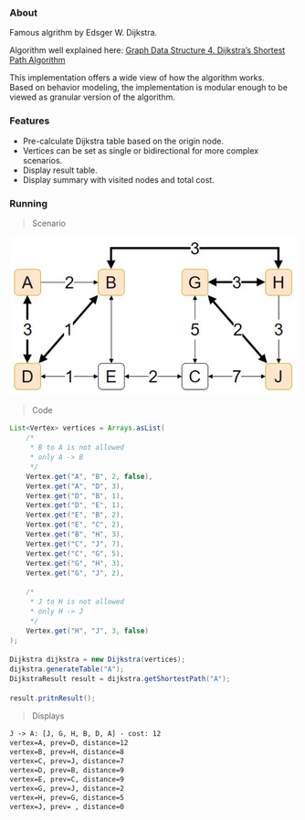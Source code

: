 ### About

Famous algrithm by Edsger W. Dijkstra.

Algorithm well explained here:
[Graph Data Structure 4. Dijkstra’s Shortest Path Algorithm](https://www.youtube.com/watch?v=pVfj6mxhdMw)

This implementation offers a wide view of how the algorithm works.<br>
Based on behavior modeling, the implementation is modular enough to be viewed as granular version of the algorithm.

### Features

- Pre-calculate Dijkstra table based on the origin node.
- Vertices can be set as single or bidirectional for more complex scenarios.
- Display result table.
- Display summary with visited nodes and total cost.

### Running

> Scenario

![Scenario 1](https://raw.githubusercontent.com/petruki/dijkstra-algorithm/master/docs/scenario1.jpg)

> Code

```java
List<Vertex> vertices = Arrays.asList(
	/*
	 * B to A is not allowed
	 * only A -> B
	 */
	Vertex.get("A", "B", 2, false),
	Vertex.get("A", "D", 3),
	Vertex.get("D", "B", 1),
	Vertex.get("D", "E", 1),
	Vertex.get("E", "B", 2),
	Vertex.get("E", "C", 2),
	Vertex.get("B", "H", 3),
	Vertex.get("C", "J", 7),
	Vertex.get("C", "G", 5),
	Vertex.get("G", "H", 3),
	Vertex.get("G", "J", 2),
	
	/*
	 * J to H is not allowed
	 * only H -> J
	 */
	Vertex.get("H", "J", 3, false)
);

Dijkstra dijkstra = new Dijkstra(vertices);
dijkstra.generateTable("A");
DijkstraResult result = dijkstra.getShortestPath("A");

result.pritnResult();
```

> Displays

```
J -> A: [J, G, H, B, D, A] - cost: 12
vertex=A, prev=D, distance=12
vertex=B, prev=H, distance=8
vertex=C, prev=J, distance=7
vertex=D, prev=B, distance=9
vertex=E, prev=C, distance=9
vertex=G, prev=J, distance=2
vertex=H, prev=G, distance=5
vertex=J, prev= , distance=0
```